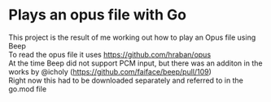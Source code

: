 # Plays an opus file with Go
This project is the result of me working out how to play an Opus file using Beep  
To read the opus file it uses https://github.com/hraban/opus  
At the time Beep did not support PCM input, but there was an additon in the works by @icholy (https://github.com/faiface/beep/pull/109)  
Right now this had to be downloaded separately and referred to in the go.mod file
